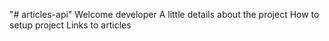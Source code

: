"# articles-api" 
Welcome developer
A little details about the project
How to setup project
Links to articles
